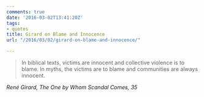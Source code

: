 ```yaml
---
comments: true
date: '2016-03-02T13:41:20Z'
tags:
- quotes
title: Girard on Blame and Innocence
url: "/2016/03/02/girard-on-blame-and-innocence/"

---
```

<blockquote class="big">In biblical texts, victims are innocent and collective violence is to blame. ln myths, the victims are to blame and communities are always innocent.</blockquote>

<cite class="big">René Girard, *The One by Whom Scandal Comes*, 35</cite>
